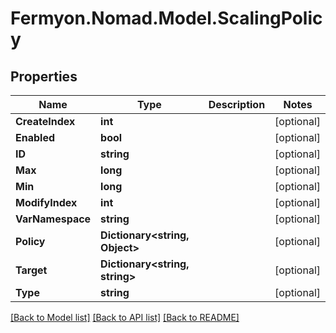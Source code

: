 # Fermyon.Nomad.Model.ScalingPolicy

## Properties

Name | Type | Description | Notes
------------ | ------------- | ------------- | -------------
**CreateIndex** | **int** |  | [optional] 
**Enabled** | **bool** |  | [optional] 
**ID** | **string** |  | [optional] 
**Max** | **long** |  | [optional] 
**Min** | **long** |  | [optional] 
**ModifyIndex** | **int** |  | [optional] 
**VarNamespace** | **string** |  | [optional] 
**Policy** | **Dictionary&lt;string, Object&gt;** |  | [optional] 
**Target** | **Dictionary&lt;string, string&gt;** |  | [optional] 
**Type** | **string** |  | [optional] 

[[Back to Model list]](../README.md#documentation-for-models) [[Back to API list]](../README.md#documentation-for-api-endpoints) [[Back to README]](../README.md)

